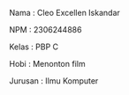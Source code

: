 Nama : Cleo Excellen Iskandar

NPM : 2306244886

Kelas : PBP C

Hobi : Menonton film

Jurusan : Ilmu Komputer